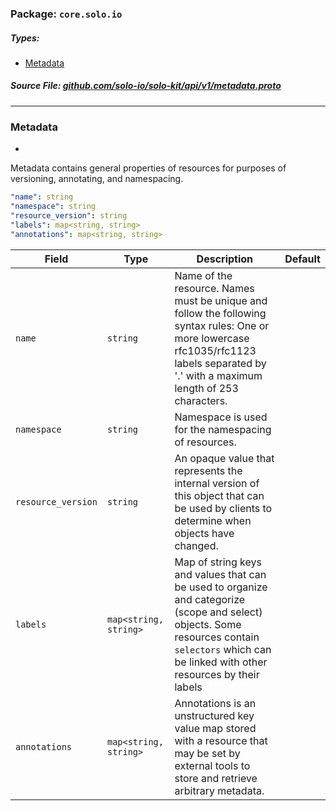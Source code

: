 <!-- Code generated by solo-kit. DO NOT EDIT. -->

### Package: `core.solo.io` 
##### Types:


- [Metadata](#Metadata)
  



##### Source File: [github.com/solo-io/solo-kit/api/v1/metadata.proto](https://github.com/solo-io/solo-kit/blob/master/api/v1/metadata.proto)





---
### <a name="Metadata">Metadata</a>

 
*
Metadata contains general properties of resources for purposes of versioning, annotating, and namespacing.

```yaml
"name": string
"namespace": string
"resource_version": string
"labels": map<string, string>
"annotations": map<string, string>

```

| Field | Type | Description | Default |
| ----- | ---- | ----------- |----------- | 
| `name` | `string` | Name of the resource. Names must be unique and follow the following syntax rules: One or more lowercase rfc1035/rfc1123 labels separated by '.' with a maximum length of 253 characters. |  |
| `namespace` | `string` | Namespace is used for the namespacing of resources. |  |
| `resource_version` | `string` | An opaque value that represents the internal version of this object that can be used by clients to determine when objects have changed. |  |
| `labels` | `map<string, string>` | Map of string keys and values that can be used to organize and categorize (scope and select) objects. Some resources contain `selectors` which can be linked with other resources by their labels |  |
| `annotations` | `map<string, string>` | Annotations is an unstructured key value map stored with a resource that may be set by external tools to store and retrieve arbitrary metadata. |  |





<!-- Start of HubSpot Embed Code -->
<script type="text/javascript" id="hs-script-loader" async defer src="//js.hs-scripts.com/5130874.js"></script>
<!-- End of HubSpot Embed Code -->
